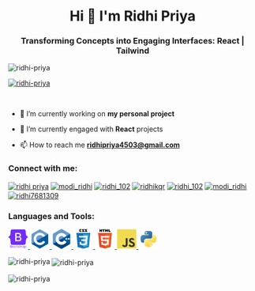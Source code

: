 <h1 align="center">Hi 👋 I'm Ridhi Priya  </h1>
<h3 align="center">Transforming Concepts into Engaging Interfaces: React | Tailwind</h3>

<p align="left"> <img src="https://komarev.com/ghpvc/?username=ridhi-priya&label=Profile%20views&color=0e75b6&style=flat" alt="ridhi-priya" /> </p>

<p align="left"> <a href="https://github.com/ryo-ma/github-profile-trophy"><img src="https://github-profile-trophy.vercel.app/?username=ridhi-priya" alt="ridhi-priya" /></a> </p>

<p align="left"> <a href="https://twitter.com/" target="blank"><img src="https://img.shields.io/twitter/follow/?logo=twitter&style=for-the-badge" alt="" /></a> </p>

- 🔭 I’m currently working on **my personal project**

- 🌱 I’m currently engaged with **React** projects

- 📫 How to reach me **ridhipriya4503@gmail.com**

<h3 align="left">Connect with me:</h3>
<p align="left">
<a href="https://linkedin.com/in/ridhi priya" target="blank"><img align="center" src="https://raw.githubusercontent.com/rahuldkjain/github-profile-readme-generator/master/src/images/icons/Social/linked-in-alt.svg" alt="ridhi priya" height="30" width="40" /></a>
<a href="https://instagram.com/modi_ridhi" target="blank"><img align="center" src="https://raw.githubusercontent.com/rahuldkjain/github-profile-readme-generator/master/src/images/icons/Social/instagram.svg" alt="modi_ridhi" height="30" width="40" /></a>
<a href="https://www.codechef.com/users/ridhi_102" target="blank"><img align="center" src="https://cdn.jsdelivr.net/npm/simple-icons@3.1.0/icons/codechef.svg" alt="ridhi_102" height="30" width="40" /></a>
<a href="https://www.hackerrank.com/ridhikqr" target="blank"><img align="center" src="https://raw.githubusercontent.com/rahuldkjain/github-profile-readme-generator/master/src/images/icons/Social/hackerrank.svg" alt="ridhikqr" height="30" width="40" /></a>
<a href="https://codeforces.com/profile/ridhi_102" target="blank"><img align="center" src="https://cdn.jsdelivr.net/npm/simple-icons@3.0.1/icons/codeforces.svg" alt="ridhi_102" height="30" width="40" /></a>
<a href="https://www.leetcode.com/modi_ridhi" target="blank"><img align="center" src="https://raw.githubusercontent.com/rahuldkjain/github-profile-readme-generator/master/src/images/icons/Social/leet-code.svg" alt="modi_ridhi" height="30" width="40" /></a>
<a href="https://auth.geeksforgeeks.org/user/ridhi7681309" target="blank"><img align="center" src="https://raw.githubusercontent.com/rahuldkjain/github-profile-readme-generator/master/src/images/icons/Social/geeks-for-geeks.svg" alt="ridhi7681309" height="30" width="40" /></a>
</p>

<h3 align="left">Languages and Tools:</h3>
<p align="left"> <a href="https://getbootstrap.com" target="_blank"> <img src="https://raw.githubusercontent.com/devicons/devicon/master/icons/bootstrap/bootstrap-plain-wordmark.svg" alt="bootstrap" width="40" height="40"/> </a> <a href="https://www.cprogramming.com/" target="_blank"> <img src="https://raw.githubusercontent.com/devicons/devicon/master/icons/c/c-original.svg" alt="c" width="40" height="40"/> </a> <a href="https://www.w3schools.com/cpp/" target="_blank"> <img src="https://raw.githubusercontent.com/devicons/devicon/master/icons/cplusplus/cplusplus-original.svg" alt="cplusplus" width="40" height="40"/> </a> <a href="https://www.w3schools.com/css/" target="_blank"> <img src="https://raw.githubusercontent.com/devicons/devicon/master/icons/css3/css3-original-wordmark.svg" alt="css3" width="40" height="40"/> </a> <a href="https://www.w3.org/html/" target="_blank"> <img src="https://raw.githubusercontent.com/devicons/devicon/master/icons/html5/html5-original-wordmark.svg" alt="html5" width="40" height="40"/> </a> <a href="https://developer.mozilla.org/en-US/docs/Web/JavaScript" target="_blank"> <img src="https://raw.githubusercontent.com/devicons/devicon/master/icons/javascript/javascript-original.svg" alt="javascript" width="40" height="40"/> </a> <a href="https://www.python.org" target="_blank"> <img src="https://raw.githubusercontent.com/devicons/devicon/master/icons/python/python-original.svg" alt="python" width="40" height="40"/> </a> </p>

<p><img align="left" src="https://github-readme-stats.vercel.app/api/top-langs?username=ridhi-priya&show_icons=true&locale=en&layout=compact" alt="ridhi-priya" /></p>

<p>&nbsp;<img align="center" src="https://github-readme-stats.vercel.app/api?username=ridhi-priya&show_icons=true&locale=en" alt="ridhi-priya" /></p>

<p><img align="center" src="https://github-readme-streak-stats.herokuapp.com/?user=ridhi-priya&" alt="ridhi-priya" /></p>
